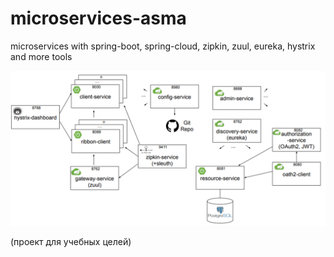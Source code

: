# microservices-asma
microservices with spring-boot, spring-cloud, zipkin, zuul, eureka, hystrix and more tools 

![alt text](https://github.com/eshchkate/microservices-asma/blob/master/gr.png)

(проект для учебных целей)
